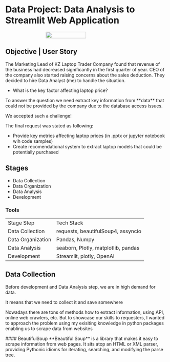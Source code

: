 # Data Project: Data Analysis to Streamlit Web Application

<div style="display: flex; justify-content: center; align-items: center">
<img src="https://i.pinimg.com/originals/e4/d3/95/e4d395849317f98f2a418c0e10182b0d.gif" style="width: 50%">
</div>

## Objective | User Story
The Marketing Lead of KZ Laptop Trader Company found that revenue of the business had decreased significantly in the first quarter of year. CEO of the company also started raising concerns about the sales deduction. They decided to hire Data Analyst (me) to handle the situation.
* What is the key factor affecting laptop price?
<p>To answer the question we need extract key information from **data** that could not be provided by the company due to the database access issues. </p>
<p>We accepted such a challenge!</p>
<p>The final request was stated as following: 
<ul>
<li>Provide key metrics affecting laptop prices (in .pptx or jupyter notebook wih code samples)</li>
<li>Create recomendational system to extract laptop models that could be potentially purchased</li>
</ul>
</p>

## Stages
* Data Collection
* Data Organization
* Data Analysis
* Development

### Tools
<table>
  <tr>
    <td>Stage Step</td>
    <td>Tech Stack</td>
  </tr>
  <tr>
    <td>Data Collection</td>
    <td>requests, beautifulSoup4, assyncio</td>
  </tr>
  <tr>
    <td>Data Organization</td>
    <td>Pandas, Numpy</td>
  </tr>
  <tr>
    <td>Data Analysis</td>
    <td>seaborn, Plotly, matplotlib, pandas</td>
  </tr>
  <tr>
    <td>Development</td>
    <td>Streamlit, plotly, OpenAI</td>
  </tr>
</table>

## Data Collection
Before development and Data Analysis step, we are in high demand for data.
<p>It means that we need to collect it and save somewhere</p>
<p>Nowadays there are tons of methods how to extract information, using API, online web crawlers, etc. But to showcase our skills to requesters, I wanted to approach the problem using my exisiting knowledge in python packages enabling us to scrape data from websites</p>
#### BeautifulSoup
**Beautiful Soup** is a library that makes it easy to scrape information from web pages. It sits atop an HTML or XML parser, providing Pythonic idioms for iterating, searching, and modifying the parse tree.


